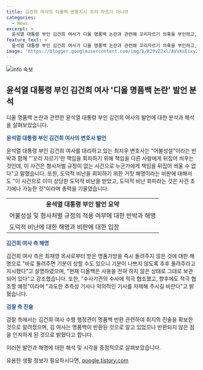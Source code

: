 ```yaml
---
title: 김건희 여사의 디올백 반환지시 꼬리 자르기 아니야
categories:
  - News
excerpt: >
  윤석열 대통령 부인 김건희 여사가 디올 명품백 논란과 관련해 꼬리자르기 의혹을 부인하고, 형사처벌 규정이 없는 사건으로 책임 전가 불가능하다고 주장했다. 도덕적 비난 회피 및 명품가방 반환 문제에 대한 해명도 제시했으며, 수사에 적극 협조할 것을 약속했다. 또한, 취지의 진술을 검찰이 확인한 것으로 전해졌다. 여사측은 또한 악의적인 기사를 자제해 달라고 요청했다.
feature_text: >
  윤석열 대통령 부인 김건희 여사가 디올 명품백 논란과 관련해 꼬리자르기 의혹을 부인하고, 형사처벌 규정이 없는 사건으로 책임 전가 불가능하다고 주장했다. 도덕적 비난 회피 및 명품가방 반환 문제에 대한 해명도 제시했으며, 수사에 적극 협조할 것을 약속했다. 또한, 취지의 진술을 검찰이 확인한 것으로 전해졌다. 여사측은 또한 악의적인 기사를 자제해 달라고 요청했다.
image: 'https://blogger.googleusercontent.com/img/b/R29vZ2xl/AVvXsEixyZcFfHzMRdzZMjFBmAUKJYCLCGyLL1o632UiGVXcaFdKo_bkvkuCioo0uUKlGfBVcT3P84aROyZIXSBEx3Aw5nCQ3pTgDom1WDC4m8eifvWiAmWEEVb4x6G_l8C0QH225ldMjyaFvpxGEBGNO37VmDTDMHGhJPq73UglMfDca1-0aw/s1600/blogspot.png'
---
```


<p><img src="https://blogger.googleusercontent.com/img/b/R29vZ2xl/AVvXsEixyZcFfHzMRdzZMjFBmAUKJYCLCGyLL1o632UiGVXcaFdKo_bkvkuCioo0uUKlGfBVcT3P84aROyZIXSBEx3Aw5nCQ3pTgDom1WDC4m8eifvWiAmWEEVb4x6G_l8C0QH225ldMjyaFvpxGEBGNO37VmDTDMHGhJPq73UglMfDca1-0aw/s1600/blogspot.png" alt="info 속보" /></p>

<h2 data-ke-size="size26">윤석열 대통령 부인 김건희 여사 '디올 명품백 논란' 발언 분석</h2>

<p>디올 명품백 논란과 관련한 윤석열 대통령 부인 김건희 여사의 발언에 대한 분석과 해석을 살펴보았습니다.</p>

<p data-ke-size="size16"><b><span style="color: #1a5490;">윤석열 대통령 부인 김건희 여사의 변호사 발언</span></b></p>

<p>윤석열 대통령 부인 김건희 여사를 대리하고 있는 최지우 변호사는 "어불성설"이라는 반박과 함께 "'꼬리 자르기'란 책임을 회피하기 위해 책임을 다른 사람에게 뒤집어 씌우는 것인데, 이 사건은 형사처벌 규정이 없는 사건으로 누군가에게 책임을 뒤집어 씌울 수 없다"고 말했습니다. 또한, 도덕적 비난을 회피하기 위한 거짓 해명이라는 비판에 대해서도 "이 사건으로 이미 상당한 도덕적 비난을 받았고, 도덕적 비난 회피라는 것은 사건 초기에나 가능한 것"이라며 총력을 기울였습니다.</p>

<table>
  <tr>
    <td style="text-align: center; height: 17px;"><b>윤석열 대통령 부인 발언 요약</b></td>
  </tr>
  <tr>
    <td>어불성설 및 형사처벌 규정의 적용 여부에 대한 반박과 해명</td>
  </tr>
  <tr>
    <td>도덕적 비난에 대한 해명과 비판에 대한 입장</td>
  </tr>
</table>

<p data-ke-size="size16"><b><span style="color: #1a5490;">김건희 여사 측 해명</span></b></p>

<p>김건희 여사 측은 최재영 목사로부터 받은 명품가방을 즉시 돌려주지 않은 것에 대한 해명으로 "바로 돌려주면 기분이 상할 수도 있으니 기분이 나쁘지 않도록 추후 돌려주라고 지시했다"고 설명하였으며, "현재 디올백은 사용을 전혀 하지 않은 상태로 그대로 보관되어 있다"고 강조했습니다. 또한, "수사기관의 수사에 적극 협조했고, 향후에도 적극 협조할 예정"이라며 "과도한 추측성 기사나 악의적인 기사를 자제해 주시길 바란다"고 밝혔습니다.</p>

<p data-ke-size="size16"><b><span style="color: #1a5490;">검찰 측 진술</span></b></p>

<p>검찰 측에서는 김건희 여사 수행 행정관이 명품백 반환 관련하여 취지의 진술을 확보한 것으로 알려졌으며, 김 여사는 명품백이 반환된 것으로 알고 있었으나 반환되지 않은 점을 인지하게 된 것으로 밝혔다고 합니다.</p>

<p>이러한 발언과 해명에 대한 해석 및 시각을 중점적으로 살펴보았습니다.</p>
유용한 생활 정보가 필요하시다면, <a href="https://qoogle.tistory.com" rel="dofollow">qoogle.tistory.com</a>


